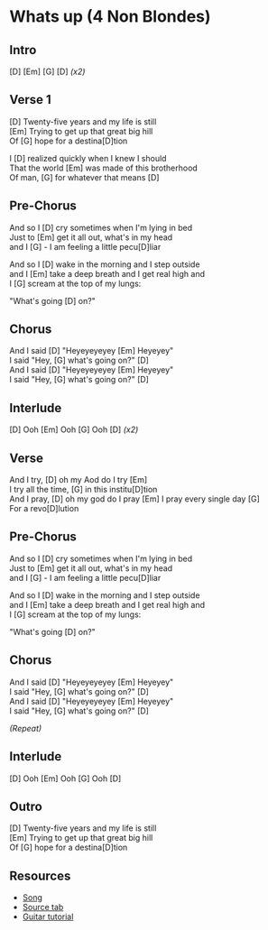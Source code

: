# Whats up (4 Non Blondes)

## Intro

[D] [Em] [G] [D] _(x2)_
 
## Verse 1

[D] Twenty-five years and my life is still  
[Em] Trying to get up that great big hill  
Of [G] hope for a destina[D]tion

I [D] realized quickly when I knew I should  
That the world [Em] was made of this brotherhood  
Of man, [G] for whatever that means [D]
 
## Pre-Chorus

And so I [D] cry sometimes when I'm lying in bed  
Just to [Em] get it all out, what's in my head  
and I [G] - I am feeling a little pecu[D]liar

And so I [D] wake in the morning and I step outside  
and I [Em] take a deep breath and I get real high and  
I [G] scream at the top of my lungs:

"What's going [D] on?"

## Chorus

And I said [D] "Heyeyeyeyey [Em] Heyeyey"  
I said "Hey, [G] what's going on?" [D]  
And I said [D] "Heyeyeyeyey [Em] Heyeyey"  
I said "Hey, [G] what's going on?" [D]

## Interlude

[D] Ooh [Em] Ooh [G] Ooh [D] _(x2)_

## Verse
                         
And I try, [D] oh my Aod do I try [Em]  
I try all the time, [G] in this institu[D]tion  
And I pray, [D] oh my god do I pray [Em]
I pray every single day [G]  
For a revo[D]lution

## Pre-Chorus

And so I [D] cry sometimes when I'm lying in bed  
Just to [Em] get it all out, what's in my head  
and I [G] - I am feeling a little pecu[D]liar

And so I [D] wake in the morning and I step outside  
and I [Em] take a deep breath and I get real high and  
I [G] scream at the top of my lungs:

"What's going [D] on?"

## Chorus

And I said [D] "Heyeyeyeyey [Em] Heyeyey"  
I said "Hey, [G] what's going on?" [D]  
And I said [D] "Heyeyeyeyey [Em] Heyeyey"  
I said "Hey, [G] what's going on?" [D]

_(Repeat)_

## Interlude

[D] Ooh [Em] Ooh [G] Ooh [D]

## Outro

[D] Twenty-five years and my life is still  
[Em] Trying to get up that great big hill  
Of [G] hope for a destina[D]tion

## Resources

- [Song](https://www.youtube.com/watch?v=6NXnxTNIWkc)
- [Source tab](https://tabs.ultimate-guitar.com/tab/4-non-blondes/whats-up-chords-268676)
- [Guitar tutorial]()
